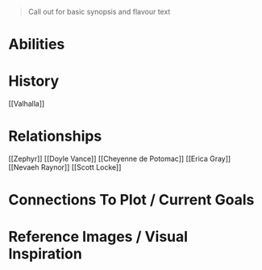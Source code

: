 > Call out for basic synopsis and flavour text

# Abilities

# History
[[Valhalla]]
# Relationships
[[Zephyr]]
[[Doyle Vance]]
[[Cheyenne de Potomac]]
[[Erica Gray]]
[[Nevaeh Raynor]]
[[Scott Locke]]
# Connections To Plot / Current Goals

# Reference Images / Visual Inspiration